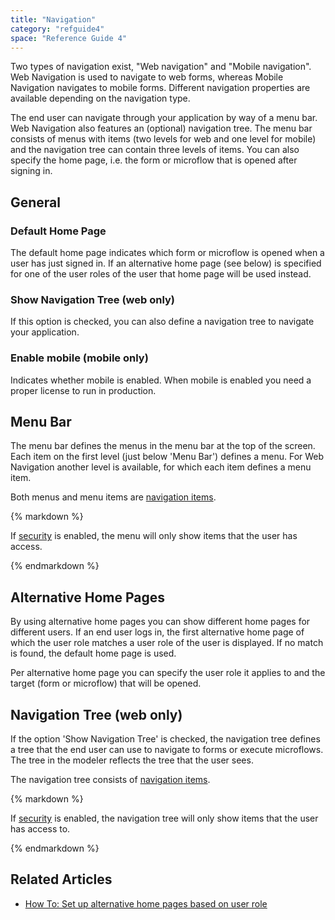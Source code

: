 ```yaml
---
title: "Navigation"
category: "refguide4"
space: "Reference Guide 4"
---
```

Two types of navigation exist, "Web navigation" and "Mobile navigation". Web Navigation is used to navigate to web forms, whereas Mobile Navigation navigates to mobile forms.
Different navigation properties are available depending on the navigation type.

The end user can navigate through your application by way of a menu bar. Web Navigation also features an (optional) navigation tree. The menu bar consists of menus with items (two levels for web and one level for mobile) and the navigation tree can contain three levels of items. You can also specify the home page, i.e. the form or microflow that is opened after signing in.

## General

### Default Home Page

The default home page indicates which form or microflow is opened when a user has just signed in. If an alternative home page (see below) is specified for one of the user roles of the user that home page will be used instead.

### Show Navigation Tree (web only)

If this option is checked, you can also define a navigation tree to navigate your application.

### Enable mobile (mobile only)

Indicates whether mobile is enabled. When mobile is enabled you need a proper license to run in production.

## Menu Bar

The menu bar defines the menus in the menu bar at the top of the screen. Each item on the first level (just below 'Menu Bar') defines a menu. For Web Navigation another level is available, for which each item defines a menu item.

Both menus and menu items are [navigation items](Navigation+Item).

<div class="alert alert-warning">{% markdown %}

If [security](Project+Security) is enabled, the menu will only show items that the user has access.

{% endmarkdown %}</div>

## Alternative Home Pages

By using alternative home pages you can show different home pages for different users. If an end user logs in, the first alternative home page of which the user role matches a user role of the user is displayed. If no match is found, the default home page is used.

Per alternative home page you can specify the user role it applies to and the target (form or microflow) that will be opened.

## Navigation Tree (web only)

If the option 'Show Navigation Tree' is checked, the navigation tree defines a tree that the end user can use to navigate to forms or execute microflows. The tree in the modeler reflects the tree that the user sees.

The navigation tree consists of [navigation items](Navigation+Item).

<div class="alert alert-warning">{% markdown %}

If [security](Project+Security) is enabled, the navigation tree will only show items that the user has access to.

{% endmarkdown %}</div>

## Related Articles

*   [How To: Set up alternative home pages based on user role](https://world.mendix.com/display/howto25/Set+up+alternative+home+pages+based+on+user+role)